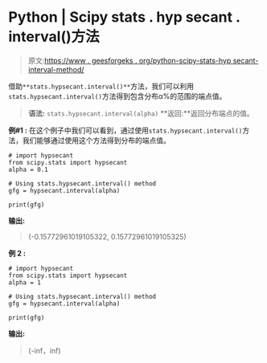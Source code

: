 # Python | Scipy stats . hyp secant . interval()方法

> 原文:[https://www . geesforgeks . org/python-scipy-stats-hyp secant-interval-method/](https://www.geeksforgeeks.org/python-scipy-stats-hypsecant-interval-method/)

借助`**stats.hypsecant.interval()**`方法，我们可以利用`stats.hypsecant.interval()`方法得到包含分布α%的范围的端点值。

> **语法:** `stats.hypsecant.interval(alpha)`
> **返回:**返回分布端点的值。

**例#1 :**
在这个例子中我们可以看到，通过使用`stats.hypsecant.interval()`方法，我们能够通过使用这个方法得到分布的端点值。

```
# import hypsecant
from scipy.stats import hypsecant
alpha = 0.1

# Using stats.hypsecant.interval() method
gfg = hypsecant.interval(alpha)

print(gfg)
```

**输出:**

> (-0.15772961019105322, 0.15772961019105325)

**例 2 :**

```
# import hypsecant
from scipy.stats import hypsecant
alpha = 1

# Using stats.hypsecant.interval() method
gfg = hypsecant.interval(alpha)

print(gfg)
```

**输出:**

> (-inf，inf)